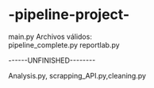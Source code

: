 # -pipeline-project-

main.py
Archivos válidos:   
pipeline_complete.py
reportlab.py


------UNFINISHED--------

Analysis.py, scrapping_API.py,cleaning.py 
